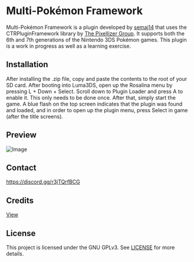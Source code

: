 # Multi-Pokémon Framework
Multi-Pokémon Framework is a plugin developed by [semaj14](https://github.com/semaj14) that uses the CTRPluginFramework library by [The Pixellizer Group](https://gitlab.com/thepixellizeross). It supports both the 6th and 7th generations of the Nintendo 3DS Pokémon games. This plugin is a work in progress as well as a learning exercise.

## Installation
After installing the .zip file, copy and paste the contents to the root of your SD card. After booting into Luma3DS, open up the Rosalina menu by pressing L + Down + Select. Scroll down to Plugin Loader and press A to enable it. This only needs to be done once. After that, simply start the game. A blue flash on the top screen indicates that the plugin was found and loaded, and in order to open up the plugin menu, press Select in game (after the title screens).

## Preview
![Image](https://imgur.com/NbVzrHS.png)

## Contact
https://discord.gg/r3jTQrfBCG

## Credits
[View](https://github.com/semaj14/Multi-PokemonFramework/blob/main/Credits.md)

## License
This project is licensed under the GNU GPLv3. See [LICENSE](https://github.com/semaj14/Multi-PokemonFramework/blob/main/LICENSE) for more details.
